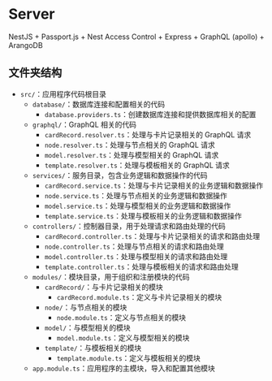 # Server

NestJS + Passport.js + Nest Access Control + Express + GraphQL (apollo) + ArangoDB

## 文件夹结构

- `src/`：应用程序代码根目录
  - `database/`：数据库连接和配置相关的代码
    - `database.providers.ts`：创建数据库连接和提供数据库相关的配置
  - `graphql/`：GraphQL 相关的代码
    - `cardRecord.resolver.ts`：处理与卡片记录相关的 GraphQL 请求
    - `node.resolver.ts`：处理与节点相关的 GraphQL 请求
    - `model.resolver.ts`：处理与模型相关的 GraphQL 请求
    - `template.resolver.ts`：处理与模板相关的 GraphQL 请求
  - `services/`：服务目录，包含业务逻辑和数据操作的代码
    - `cardRecord.service.ts`：处理与卡片记录相关的业务逻辑和数据操作
    - `node.service.ts`：处理与节点相关的业务逻辑和数据操作
    - `model.service.ts`：处理与模型相关的业务逻辑和数据操作
    - `template.service.ts`：处理与模板相关的业务逻辑和数据操作
  - `controllers/`：控制器目录，用于处理请求和路由处理的代码
    - `cardRecord.controller.ts`：处理与卡片记录相关的请求和路由处理
    - `node.controller.ts`：处理与节点相关的请求和路由处理
    - `model.controller.ts`：处理与模型相关的请求和路由处理
    - `template.controller.ts`：处理与模板相关的请求和路由处理
  - `modules/`：模块目录，用于组织和注册模块的代码
    - `cardRecord/`：与卡片记录相关的模块
      - `cardRecord.module.ts`：定义与卡片记录相关的模块
    - `node/`：与节点相关的模块
      - `node.module.ts`：定义与节点相关的模块
    - `model/`：与模型相关的模块
      - `model.module.ts`：定义与模型相关的模块
    - `template/`：与模板相关的模块
      - `template.module.ts`：定义与模板相关的模块
  - `app.module.ts`：应用程序的主模块，导入和配置其他模块

